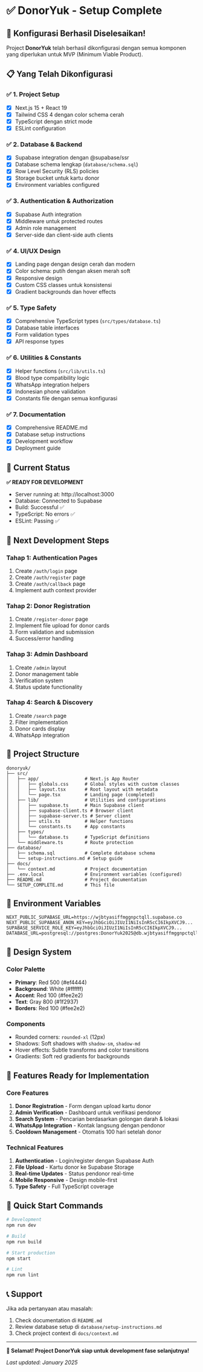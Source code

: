 # ✅ DonorYuk - Setup Complete

## 🎉 Konfigurasi Berhasil Diselesaikan!

Project **DonorYuk** telah berhasil dikonfigurasi dengan semua komponen yang diperlukan untuk MVP (Minimum Viable Product).

## 📋 Yang Telah Dikonfigurasi

### ✅ 1. Project Setup

-   [x] Next.js 15 + React 19
-   [x] Tailwind CSS 4 dengan color schema cerah
-   [x] TypeScript dengan strict mode
-   [x] ESLint configuration

### ✅ 2. Database & Backend

-   [x] Supabase integration dengan @supabase/ssr
-   [x] Database schema lengkap (`database/schema.sql`)
-   [x] Row Level Security (RLS) policies
-   [x] Storage bucket untuk kartu donor
-   [x] Environment variables configured

### ✅ 3. Authentication & Authorization

-   [x] Supabase Auth integration
-   [x] Middleware untuk protected routes
-   [x] Admin role management
-   [x] Server-side dan client-side auth clients

### ✅ 4. UI/UX Design

-   [x] Landing page dengan design cerah dan modern
-   [x] Color schema: putih dengan aksen merah soft
-   [x] Responsive design
-   [x] Custom CSS classes untuk konsistensi
-   [x] Gradient backgrounds dan hover effects

### ✅ 5. Type Safety

-   [x] Comprehensive TypeScript types (`src/types/database.ts`)
-   [x] Database table interfaces
-   [x] Form validation types
-   [x] API response types

### ✅ 6. Utilities & Constants

-   [x] Helper functions (`src/lib/utils.ts`)
-   [x] Blood type compatibility logic
-   [x] WhatsApp integration helpers
-   [x] Indonesian phone validation
-   [x] Constants file dengan semua konfigurasi

### ✅ 7. Documentation

-   [x] Comprehensive README.md
-   [x] Database setup instructions
-   [x] Development workflow
-   [x] Deployment guide

## 🚀 Current Status

**✅ READY FOR DEVELOPMENT**

-   Server running at: http://localhost:3000
-   Database: Connected to Supabase
-   Build: Successful ✅
-   TypeScript: No errors ✅
-   ESLint: Passing ✅

## 🎯 Next Development Steps

### Tahap 1: Authentication Pages

1. Create `/auth/login` page
2. Create `/auth/register` page
3. Create `/auth/callback` page
4. Implement auth context provider

### Tahap 2: Donor Registration

1. Create `/register-donor` page
2. Implement file upload for donor cards
3. Form validation and submission
4. Success/error handling

### Tahap 3: Admin Dashboard

1. Create `/admin` layout
2. Donor management table
3. Verification system
4. Status update functionality

### Tahap 4: Search & Discovery

1. Create `/search` page
2. Filter implementation
3. Donor cards display
4. WhatsApp integration

## 📁 Project Structure

```
donoryuk/
├── src/
│   ├── app/                 # Next.js App Router
│   │   ├── globals.css      # Global styles with custom classes
│   │   ├── layout.tsx       # Root layout with metadata
│   │   └── page.tsx         # Landing page (completed)
│   ├── lib/                 # Utilities and configurations
│   │   ├── supabase.ts      # Main Supabase client
│   │   ├── supabase-client.ts # Browser client
│   │   ├── supabase-server.ts # Server client
│   │   ├── utils.ts         # Helper functions
│   │   └── constants.ts     # App constants
│   ├── types/
│   │   └── database.ts      # TypeScript definitions
│   └── middleware.ts        # Route protection
├── database/
│   ├── schema.sql           # Complete database schema
│   └── setup-instructions.md # Setup guide
├── docs/
│   └── context.md           # Project documentation
├── .env.local               # Environment variables (configured)
├── README.md                # Project documentation
└── SETUP_COMPLETE.md        # This file
```

## 🔧 Environment Variables

```env
NEXT_PUBLIC_SUPABASE_URL=https://wjbtyasiffmggnpctqll.supabase.co
NEXT_PUBLIC_SUPABASE_ANON_KEY=eyJhbGciOiJIUzI1NiIsInR5cCI6IkpXVCJ9...
SUPABASE_SERVICE_ROLE_KEY=eyJhbGciOiJIUzI1NiIsInR5cCI6IkpXVCJ9...
DATABASE_URL=postgresql://postgres:DonorYuk2025@db.wjbtyasiffmggnpctqll.supabase.co:5432/postgres
```

## 🎨 Design System

### Color Palette

-   **Primary**: Red 500 (#ef4444)
-   **Background**: White (#ffffff)
-   **Accent**: Red 100 (#fee2e2)
-   **Text**: Gray 800 (#1f2937)
-   **Borders**: Red 100 (#fee2e2)

### Components

-   Rounded corners: `rounded-xl` (12px)
-   Shadows: Soft shadows with `shadow-sm`, `shadow-md`
-   Hover effects: Subtle transforms and color transitions
-   Gradients: Soft red gradients for backgrounds

## 📱 Features Ready for Implementation

### Core Features

1. **Donor Registration** - Form dengan upload kartu donor
2. **Admin Verification** - Dashboard untuk verifikasi pendonor
3. **Search System** - Pencarian berdasarkan golongan darah & lokasi
4. **WhatsApp Integration** - Kontak langsung dengan pendonor
5. **Cooldown Management** - Otomatis 100 hari setelah donor

### Technical Features

1. **Authentication** - Login/register dengan Supabase Auth
2. **File Upload** - Kartu donor ke Supabase Storage
3. **Real-time Updates** - Status pendonor real-time
4. **Mobile Responsive** - Design mobile-first
5. **Type Safety** - Full TypeScript coverage

## 🚀 Quick Start Commands

```bash
# Development
npm run dev

# Build
npm run build

# Start production
npm start

# Lint
npm run lint
```

## 📞 Support

Jika ada pertanyaan atau masalah:

1. Check documentation di `README.md`
2. Review database setup di `database/setup-instructions.md`
3. Check project context di `docs/context.md`

---

**🎉 Selamat! Project DonorYuk siap untuk development fase selanjutnya!**

_Last updated: January 2025_
